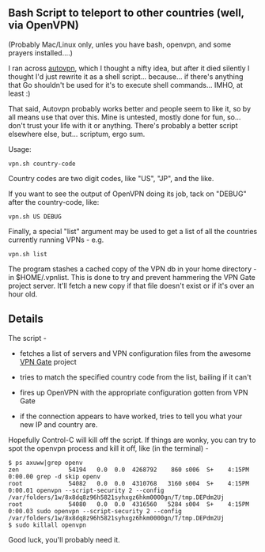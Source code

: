 Bash Script to teleport to other countries (well, via OpenVPN)
-----

(Probably Mac/Linux only, unles you have bash, openvpn, and some
prayers installed....)

I ran across [autovpn](https://github.com/adtac/autovpn), which I
thought a nifty idea, but after it died silently I thought I'd just
rewrite it as a shell script... because... if there's anything that
Go shouldn't be used for it's to execute shell commands... IMHO,
at least :)

That said, Autovpn probably works better and people seem to like
it, so by all means use that over this. Mine is untested, mostly
done for fun, so... don't trust your life with it or anything.
There's probably a better script elsewhere else, but...  scriptum,
ergo sum.

Usage:

    vpn.sh country-code

Country codes are two digit codes, like "US", "JP", and the like.

If you want to see the output of OpenVPN doing its job, tack on
"DEBUG" after the country-code, like:

    vpn.sh US DEBUG

Finally, a special "list" argument may be used to get a list of all
the countries currently running VPNs - e.g.

    vpn.sh list

The program stashes a cached copy of the VPN db in your home directory -
in $HOME/.vpnlist. This is done to try and prevent hammering the VPN Gate
project server. It'll fetch a new copy if that file doesn't exist or
if it's over an hour old.


Details
-----

The script -

- fetches a list of servers and VPN configuration files from the awesome [VPN Gate](https://www.vpngate.net/api/iphone/) project 

- tries to match the specified country code from the list, bailing if it can't

- fires up OpenVPN with the appropriate configuration gotten from VPN Gate

- if the connection appears to have worked, tries to tell you what your new IP and country are.


Hopefully Control-C will kill off the script. If things are wonky, you can try to
spot the openvpn process and kill it off, like (in the terminal) -

    $ ps axuww|grep openv
    zen              54194   0.0  0.0  4268792    860 s006  S+    4:15PM   0:00.00 grep -d skip openv
    root             54082   0.0  0.0  4310768   3160 s004  S+    4:15PM   0:00.01 openvpn --script-security 2 --config /var/folders/1w/8x8dq8z96h5821syhxgz6hkm0000gn/T/tmp.DEPdm2Uj
    root             54080   0.0  0.0  4316560   5284 s004  S+    4:15PM   0:00.03 sudo openvpn --script-security 2 --config /var/folders/1w/8x8dq8z96h5821syhxgz6hkm0000gn/T/tmp.DEPdm2Uj
    $ sudo killall openvpn

Good luck, you'll probably need it.

